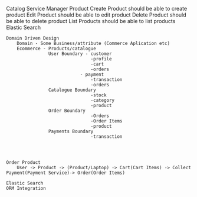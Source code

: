 Catalog Service
    Manager Product
        Create Product
            should be able to create product
        Edit Product
            should be able to edit product
        Delete Product
            should be able to delete product
        List Products
            should be able to list products
        Elastic Search

    Domain Driven Design
        Domain - Some Business/attribute (Commerce Aplication etc)
        Ecommerce - Products/catalogue
                    User Boundary - customer 
                                    -profile
                                    -cart
                                    -orders 
                                - payment
                                    -transaction
                                    -orders
                    Catalogue Boundary 
                                    -stock 
                                    -category
                                    -product
                    Order Boundary 
                                    -Orders
                                    -Order Items
                                    -product
                    Payments Boundary 
                                    -transaction
                                    
    
    
    
    Order Product 
        User -> Product -> (Product/Laptop) -> Cart(Cart Items) -> Collect Payment(Payment Service)-> Order(Order Items)
    
    Elastic Search
    ORM Integration